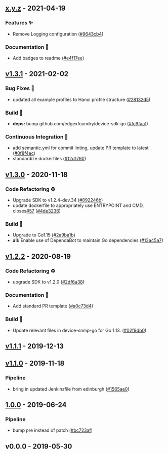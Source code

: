 
<a name="x.y.z"></a>
## [x.y.z] - 2021-04-19
### Features ✨
- Remove Logging configuration ([#9643cb4](https://github.com/edgexfoundry/device-snmp-go/commits/9643cb4))
### Documentation 📖
- Add badges to readme ([#e4f17ee](https://github.com/edgexfoundry/device-snmp-go/commits/e4f17ee))

<a name="v1.3.1"></a>
## [v1.3.1] - 2021-02-02
### Bug Fixes 🐛
- updated all example profiles to Hanoi profile structure ([#28132d5](https://github.com/edgexfoundry/device-snmp-go/commits/28132d5))
### Build 👷
- **deps:** bump github.com/edgexfoundry/device-sdk-go ([#fc9faa1](https://github.com/edgexfoundry/device-snmp-go/commits/fc9faa1))
### Continuous Integration 🔄
- add semantic.yml for commit linting, update PR template to latest ([#0f8f4ec](https://github.com/edgexfoundry/device-snmp-go/commits/0f8f4ec))
- standardize dockerfiles ([#12d1790](https://github.com/edgexfoundry/device-snmp-go/commits/12d1790))

<a name="v1.3.0"></a>
## [v1.3.0] - 2020-11-18
### Code Refactoring ♻
- Upgrade SDK to v1.2.4-dev.34 ([#892246b](https://github.com/edgexfoundry/device-snmp-go/commits/892246b))
- update dockerfile to appropriately use ENTRYPOINT and CMD, closes[#57](https://github.com/edgexfoundry/device-snmp-go/issues/57) ([#4de3236](https://github.com/edgexfoundry/device-snmp-go/commits/4de3236))
### Build 👷
- Upgrade to Go1.15 ([#2a9ba1b](https://github.com/edgexfoundry/device-snmp-go/commits/2a9ba1b))
- **all:** Enable use of DependaBot to maintain Go dependencies ([#13a45a7](https://github.com/edgexfoundry/device-snmp-go/commits/13a45a7))

<a name="v1.2.2"></a>
## [v1.2.2] - 2020-08-19
### Code Refactoring ♻
- upgrade SDK to v1.2.0 ([#2df6a38](https://github.com/edgexfoundry/device-snmp-go/commits/2df6a38))
### Documentation 📖
- Add standard PR template ([#a0c73d4](https://github.com/edgexfoundry/device-snmp-go/commits/a0c73d4))
### Build 👷
- Update relevant files in device-snmp-go for Go 1.13. ([#02f9db0](https://github.com/edgexfoundry/device-snmp-go/commits/02f9db0))

<a name="v1.1.1"></a>
## [v1.1.1] - 2019-12-13

<a name="v1.1.0"></a>
## [v1.1.0] - 2019-11-18
### Pipeline
- bring in updated Jenkinsfile from edinburgh ([#1565ae0](https://github.com/edgexfoundry/device-snmp-go/commits/1565ae0))

<a name="1.0.0"></a>
## [1.0.0] - 2019-06-24
### Pipeline
- bump pre instead of patch ([#bc723af](https://github.com/edgexfoundry/device-snmp-go/commits/bc723af))

<a name="v0.0.0"></a>
## v0.0.0 - 2019-05-30

[Unreleased]: https://github.com/edgexfoundry/device-snmp-go/compare/x.y.z...HEAD
[x.y.z]: https://github.com/edgexfoundry/device-snmp-go/compare/v1.3.1...x.y.z
[v1.3.1]: https://github.com/edgexfoundry/device-snmp-go/compare/v1.3.0...v1.3.1
[v1.3.0]: https://github.com/edgexfoundry/device-snmp-go/compare/v1.2.2...v1.3.0
[v1.2.2]: https://github.com/edgexfoundry/device-snmp-go/compare/v1.1.1...v1.2.2
[v1.1.1]: https://github.com/edgexfoundry/device-snmp-go/compare/v1.1.0...v1.1.1
[v1.1.0]: https://github.com/edgexfoundry/device-snmp-go/compare/1.0.0...v1.1.0
[1.0.0]: https://github.com/edgexfoundry/device-snmp-go/compare/v0.0.0...1.0.0
